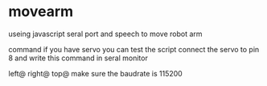 # movearm
useing javascript seral port and speech to move robot arm

command 
if you have servo you can test the script connect the servo to pin 8 and write this command in seral monitor

left@ right@ top@ 
make sure the baudrate is 115200
